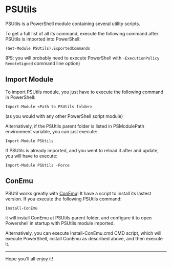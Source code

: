 # PSUtils

PSUtils is a PowerShell module containing several utility scripts.

To get a full list of all its command, execute the following command
after PSUtils is imported into PowerShell:

    (Get-Module PSUtils).ExportedCommands

(PS: you will probably need to execute PowerShell with `-ExecutionPolicy RemoteSigned`
command line option)

## Import Module

To import PSUtils module, you just have to execute the following
command in PowerShell:

    Import-Module <Path to PSUtils folder>

(as you would with any other PowerShell script module)

Alternatively, if the PSUtils parent folder is listed
in PSModulePath environment variable, you can just execute:

    Import-Module PSUtils

If PSUtils is already imported, and you went to reload it after and
update, you will have to execute:

    Import-Module PSUtils -Force

## ConEmu

PSUtil works greatly with [ConEmu](https://code.google.com/p/conemu-maximus5/)!
It have a script to install its lastest version. If you execute the
following PSUtils command:

    Install-ConEmu

it will install ConEmu at PSUtils parent folder, and configure it to open
Powershell in startup with PSUtils module imported.

Alternatively, you can execute Install-ConEmu.cmd CMD script, which will execute
PowerShell, install ConEmu as described above, and then execute it.
 
---

Hope you'll all enjoy it!
